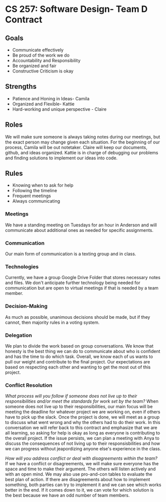 # CS 257: Software Design- Team D Contract
## **Goals**
- Communicate effectively 
- Be proud of the work we do
- Accountability and Responsibility 
- Be organized and fair
- Constructive Criticism is okay

## **Strengths**
- Patience and Honing in Ideas- Camila
- Organized and Flexible- Kattie
- Hard-working and unique perspective - Claire

## **Roles**
We will make sure someone is always taking notes during our meetings, but the exact person may change given each situation. For the beginning of our process, Camila will be out notetaker. Claire will keep our documents, github, and ideas organized. Kattie is in charge of debugging our problems and finding solutions to implement our ideas into code.

## **Rules**
- Knowing when to ask for help 
- Following the timeline 
- Frequent meetings 
- Always communicating 

### Meetings
We have a standing meeting on Tuesdays for an hour in Anderson and will communicate about additional ones as needed for specific assignments.

### Communication
Our main form of communication is a texting group and in class. 

### Technologies
Currently, we have a group Google Drive Folder that stores necessary notes and files. We don't anticipate further technology being needed for communication but are open to virtual meetings if that is needed by a team member.

### Decision-Making
As much as possible, unanimous decisions should be made, but if they cannot, then majority rules in a voting system.

### Delegation
We plan to divide the work based on group conversations. We know that honesty is the best thing we can do to communicate about who is confident and has the time to do which task. Overall, we know each of us wants to pull our weight and contribute to the final project. Our expectations are based on respecting each other and wanting to get the most out of this project.

### Conflict Resolution
*What process will you follow if someone does not live up to their responsibilities and/or meet the standards for work set by the team?*
When someone does not live up to their responsibilities, our main focus will be meeting the deadline for whatever project we are working on, even if others have to pick up the slack. Once the project is done, we will meet as a group to discuss what went wrong and why the others had to do their work. In this conversation we will refer back to this contract and emphasize that we are all learning, so asking for help is okay as long as everyone is contributing to the overall project. If the issue persists, we can plan a meeting with Anya to discuss the consequences of not living up to their responsisbilities and how we can progress without jeapordizing anyone else's experience in the class.

*How will you address conflict or deal with disagreements within the team?*
If we have a conflict or disagreements, we will make sure everyone has the space and time to make their argument. The others will listen actively and with an open mind. We may also use pro-and-con tables to evaluate the best plan of action. If there are disagreements about how to implement something, both parties can try to implement it and we can see which works better in the end. If it comes down to it, we can vote for which solution is the best because we have an odd number of team members.